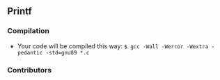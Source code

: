 ## Printf

### Compilation
- Your code will be compiled this way: 
  `$ gcc -Wall -Werror -Wextra -pedantic -std=gnu89 *.c`
  
### Contributors
